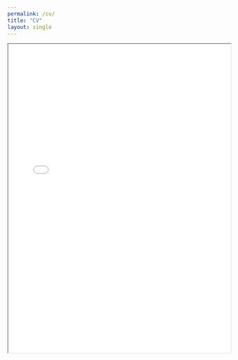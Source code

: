 ```yaml
---
permalink: /cv/
title: "CV"
layout: single
---
```

<div style="width: 100%; height:700">
<iframe src="/CV_Lu_Jan2023.pdf" width="100%" height="700">
This browser does not support PDFs. Please download the PDF to view it: <a href="/CV_Lu_Dec2022.pdf">Download PDF</a>
</iframe>
</div>
